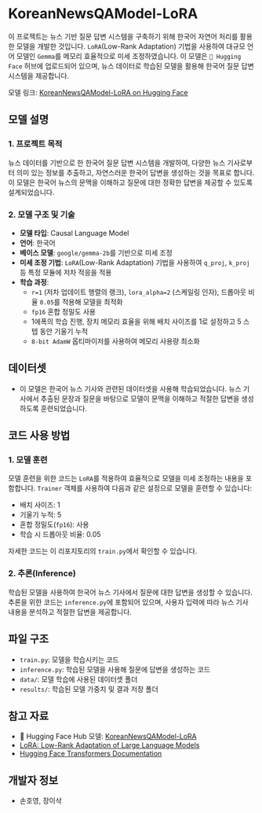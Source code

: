 # KoreanNewsQAModel-LoRA

이 프로젝트는 뉴스 기반 질문 답변 시스템을 구축하기 위해 한국어 자연어 처리를 활용한 모델을 개발한 것입니다. `LoRA`(Low-Rank Adaptation) 기법을 사용하여 대규모 언어 모델인 `Gemma`를 메모리 효율적으로 미세 조정하였습니다. 이 모델은 `🤗 Hugging Face` 허브에 업로드되어 있으며, 뉴스 데이터로 학습된 모델을 활용해 한국어 질문 답변 시스템을 제공합니다.

모델 링크: [KoreanNewsQAModel-LoRA on Hugging Face](https://huggingface.co/sonhy02/NewsBasedQuestionAnsweringModel)

## 모델 설명

### 1. 프로젝트 목적
뉴스 데이터를 기반으로 한 한국어 질문 답변 시스템을 개발하여, 다양한 뉴스 기사로부터 의미 있는 정보를 추출하고, 자연스러운 한국어 답변을 생성하는 것을 목표로 합니다. 이 모델은 한국어 뉴스의 문맥을 이해하고 질문에 대한 정확한 답변을 제공할 수 있도록 설계되었습니다.

### 2. 모델 구조 및 기술
- **모델 타입**: Causal Language Model
- **언어**: 한국어
- **베이스 모델**: `google/gemma-2b`를 기반으로 미세 조정
- **미세 조정 기법**: `LoRA`(Low-Rank Adaptation) 기법을 사용하여 `q_proj`, `k_proj` 등 특정 모듈에 저차 적응을 적용
- **학습 과정**:
  - `r=1` (저차 업데이트 행렬의 랭크), `lora_alpha=2` (스케일링 인자), 드롭아웃 비율 `0.05`를 적용해 모델을 최적화
  - `fp16` 혼합 정밀도 사용
  - 1에폭의 학습 진행, 장치 메모리 효율을 위해 배치 사이즈를 1로 설정하고 5 스텝 동안 기울기 누적
  - `8-bit AdamW` 옵티마이저를 사용하여 메모리 사용량 최소화

## 데이터셋
- 이 모델은 한국어 뉴스 기사와 관련된 데이터셋을 사용해 학습되었습니다. 뉴스 기사에서 추출된 문장과 질문을 바탕으로 모델이 문맥을 이해하고 적절한 답변을 생성하도록 훈련되었습니다.

## 코드 사용 방법

### 1. 모델 훈련
모델 훈련을 위한 코드는 `LoRA`를 적용하여 효율적으로 모델을 미세 조정하는 내용을 포함합니다. `Trainer` 객체를 사용하여 다음과 같은 설정으로 모델을 훈련할 수 있습니다:
- 배치 사이즈: 1
- 기울기 누적: 5
- 혼합 정밀도(`fp16`): 사용
- 학습 시 드롭아웃 비율: 0.05

자세한 코드는 이 리포지토리의 `train.py`에서 확인할 수 있습니다.

### 2. 추론(Inference)
학습된 모델을 사용하여 한국어 뉴스 기사에서 질문에 대한 답변을 생성할 수 있습니다. 추론을 위한 코드는 `inference.py`에 포함되어 있으며, 사용자 입력에 따라 뉴스 기사 내용을 분석하고 적절한 답변을 제공합니다.

## 파일 구조
- `train.py`: 모델을 학습시키는 코드
- `inference.py`: 학습된 모델을 사용해 질문에 답변을 생성하는 코드
- `data/`: 모델 학습에 사용된 데이터셋 폴더
- `results/`: 학습된 모델 가중치 및 결과 저장 폴더

## 참고 자료
- 🤗 Hugging Face Hub 모델: [KoreanNewsQAModel-LoRA](https://huggingface.co/sonhy02/NewsBasedQuestionAnsweringModel)
- [LoRA: Low-Rank Adaptation of Large Language Models](https://arxiv.org/abs/2106.09685)
- [Hugging Face Transformers Documentation](https://huggingface.co/transformers/)

## 개발자 정보
- 손호영, 장이삭

